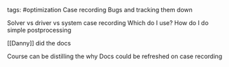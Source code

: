 tags: #optimization 
Case recording
Bugs and tracking them down

Solver vs driver vs system case recording
Which do I use?
How do I do simple postprocessing

[[Danny]] did the docs

Course can be distilling the why
Docs could be refreshed on case recording

